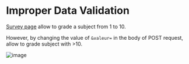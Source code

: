# Improper Data Validation

[Survey page](http://192.168.56.101/index.php?page=survey) allow to grade a subject from 1 to 10.

However, by changing the value of `&valeur=` in the body of POST request, allow to grade subject with >10.

![image](https://user-images.githubusercontent.com/22397481/207578095-d0d68dac-8484-49df-9aeb-28ee9d7bf2a3.png)
